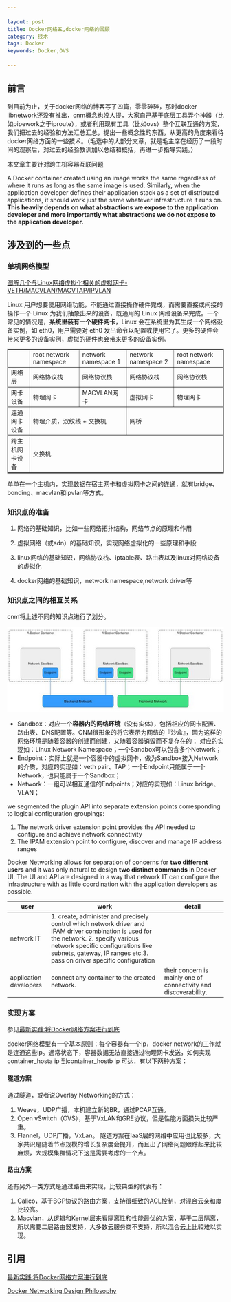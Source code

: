 ```yaml
---

layout: post
title: Docker网络五,docker网络的回顾
category: 技术
tags: Docker
keywords: Docker,OVS

---
```


## 前言

到目前为止，关于docker网络的博客写了四篇，零零碎碎，那时docker libnetwork还没有推出，cnm概念也没人提，大家自己基于底层工具弄个神器（比如pipework之于iproute），或者利用现有工具（比如ovs）整个互联互通的方案，我们把过去的经验和方法汇总汇总，提出一些概念性的东西，从更高的角度来看待docker网络方面的一些技术。（毛选中的大部分文章，就是毛主席在经历了一段时间的观察后，对过去的经验教训加以总结和概括，再进一步指导实践。）

本文章主要针对跨主机容器互联问题

A Docker container created using an image works the same regardless of where it runs as long as the same image is used. Similarly, when the application developer defines their application stack as a set of distributed applications, it should work just the same whatever infrastructure it runs on. **This heavily depends on what abstractions we expose to the application developer and more importantly what abstractions we do not expose to the application developer.**

## 涉及到的一些点

### 单机网络模型

[图解几个与Linux网络虚拟化相关的虚拟网卡-VETH/MACVLAN/MACVTAP/IPVLAN](http://blog.csdn.net/dog250/article/details/45788279)

Linux 用户想要使用网络功能，不能通过直接操作硬件完成，而需要直接或间接的操作一个 Linux 为我们抽象出来的设备，既通用的 Linux 网络设备来完成。一个常见的情况是，**系统里装有一个硬件网卡**，Linux 会在系统里为其生成一个网络设备实例，如 eth0，用户需要对 eth0 发出命令以配置或使用它了。更多的硬件会带来更多的设备实例，虚拟的硬件也会带来更多的设备实例。


<table border="1">
<tr>
	<td></td>
	<td>root network namespace</td>
	<td>network namespace 1</td>
	<td>network namespace 2</td>
	<td>root network namespace</td>
</tr>
<tr>
	<td>网络层</td>
	<td>网络协议栈</td>
	<td>网络协议栈</td>
	<td>网络协议栈</td>
	<td>网络协议栈</td>
</tr>
<tr>
	<td>网卡设备</td>
	<td>物理网卡</td>
	<td>MACVLAN网卡</td>
	<td>虚拟网卡</td>
	<td>物理网卡</td>
</tr>
<tr>
	<td>连通网卡设备</td>
	<td colspan="2">物理介质，双绞线 + 交换机</td>
	<td colspan="2">网桥</td>
</tr>
<tr>
	<td>跨主机网卡设备</td>
	<td colspan="4">交换机</td>
</tr>
</table>

单单在一个主机内，实现数据在宿主网卡和虚拟网卡之间的连通，就有bridge、bonding、macvlan和ipvlan等方式。

### 知识点的准备

1. 网络的基础知识，比如一些网络拓扑结构，网络节点的原理和作用
2. 虚拟网络（或sdn）的基础知识，实现网络虚拟化的一些原理和手段

3. linux网络的基础知识，网络协议栈、iptable表、路由表以及linux对网络设备的虚拟化
4. docker网络的基础知识，network namespace,network driver等


### 知识点之间的相互关系

cnm将上述不同的知识点进行了划分。

![Alt text](/public/upload/docker/cnm.jpeg)

- Sandbox：对应一个**容器内的网络环境**（没有实体），包括相应的网卡配置、路由表、DNS配置等。CNM很形象的将它表示为网络的『沙盒』，因为这样的网络环境是随着容器的创建而创建，又随着容器销毁而不复存在的； 对应的实现如：Linux Network Namespace；一个Sandbox可以包含多个Network；
- Endpoint：实际上就是一个容器中的虚拟网卡，做为Sandbox接入Network的介质，对应的实现如：veth pair、TAP；一个Endpoint只能属于一个Network，也只能属于一个Sandbox； 
- Network：一组可以相互通信的Endpoints；对应的实现如：Linux bridge、VLAN；

we segmented the plugin API into separate extension points corresponding to logical configuration groupings:

1. The network driver extension point provides the API needed to configure and achieve network connectivity
2. The IPAM extension point to configure, discover and manage IP address ranges

Docker Networking allows for separation of concerns for **two different users** and it was only natural to design **two distinct commands** in Docker UI. The UI and API are designed in a way that network IT can configure the infrastructure with as little coordination with the application developers as possible.


|user|work|detail|
|---|---|---|
|network IT|1. create, administer and precisely control which network driver and IPAM driver combination is used for the network. 2. specify various network specific configurations like subnets, gateway, IP ranges etc.3. pass on driver specific configuration||
|application developers|connect any container to the created network.| their concern is mainly one of connectivity and discoverability.|



### 实现方案

参见[最新实践:将Docker网络方案进行到底](http://blog.dataman-inc.com/shurenyun-docker-133/)

docker网络模型有一个基本原则：每个容器有一个ip，docker network的工作就是连通这些ip。通常状态下，容器数据无法直接通过物理网卡发送，如何实现 container_hosta ip 到container_hostb ip 可达，有以下两种方案：

#### 隧道方案

通过隧道，或者说Overlay Networking的方式：

1. Weave，UDP广播，本机建立新的BR，通过PCAP互通。
2. Open vSwitch（OVS），基于VxLAN和GRE协议，但是性能方面损失比较严重。
3. Flannel，UDP广播，VxLan。
隧道方案在IaaS层的网络中应用也比较多，大家共识是随着节点规模的增长复杂度会提升，而且出了网络问题跟踪起来比较麻烦，大规模集群情况下这是需要考虑的一个点。

#### 路由方案
还有另外一类方式是通过路由来实现，比较典型的代表有：

1. Calico，基于BGP协议的路由方案，支持很细致的ACL控制，对混合云亲和度比较高。
2. Macvlan，从逻辑和Kernel层来看隔离性和性能最优的方案，基于二层隔离，所以需要二层路由器支持，大多数云服务商不支持，所以混合云上比较难以实现。


## 引用

[最新实践:将Docker网络方案进行到底](http://blog.dataman-inc.com/shurenyun-docker-133/)

[Docker Networking Design Philosophy](https://blog.docker.com/2016/03/docker-networking-design-philosophy/)